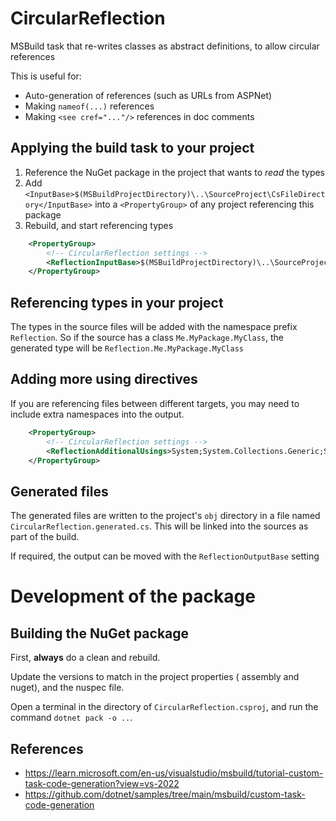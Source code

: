 # CircularReflection

MSBuild task that re-writes classes as abstract definitions, to allow circular references

This is useful for:
- Auto-generation of references (such as URLs from ASPNet)
- Making `nameof(...)` references
- Making `<see cref="..."/>` references in doc comments

## Applying the build task to your project

1. Reference the NuGet package in the project that wants to _read_ the types
2. Add `<InputBase>$(MSBuildProjectDirectory)\..\SourceProject\CsFileDirectory</InputBase>` into a `<PropertyGroup>` of any project referencing this package
3. Rebuild, and start referencing types

```xml
    <PropertyGroup>
        <!-- CircularReflection settings -->
        <ReflectionInputBase>$(MSBuildProjectDirectory)\..\SourceProject\CsFileDirectory</ReflectionInputBase>
    </PropertyGroup>
```

## Referencing types in your project

The types in the source files will be added with the namespace prefix `Reflection`.
So if the source has a class `Me.MyPackage.MyClass`, the generated type will be `Reflection.Me.MyPackage.MyClass`

## Adding more using directives

If you are referencing files between different targets, you may need to include extra namespaces into the output.

```xml
    <PropertyGroup>
        <!-- CircularReflection settings -->
        <ReflectionAdditionalUsings>System;System.Collections.Generic;System.Threading.Tasks;</ReflectionAdditionalUsings>
    </PropertyGroup>
```

## Generated files

The generated files are written to the project's `obj` directory
in a file named `CircularReflection.generated.cs`.
This will be linked into the sources as part of the build.

If required, the output can be moved with the `ReflectionOutputBase` setting

# Development of the package

## Building the NuGet package

First, **always** do a clean and rebuild.

Update the versions to match in the project properties ( assembly and nuget), and the nuspec file.

Open a terminal in the directory of `CircularReflection.csproj`,
and run the command `dotnet pack -o ..`.

## References

- https://learn.microsoft.com/en-us/visualstudio/msbuild/tutorial-custom-task-code-generation?view=vs-2022
- https://github.com/dotnet/samples/tree/main/msbuild/custom-task-code-generation
